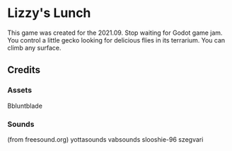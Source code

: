 # Lizzy's Lunch
This game was created for the 2021.09. Stop waiting for Godot game jam.
You control a little gecko looking for delicious flies in its terrarium.
You can climb any surface.

## Credits
### Assets
Bbluntblade
### Sounds
(from freesound.org)
yottasounds
vabsounds
slooshie-96
szegvari

